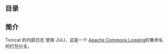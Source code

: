 ## 目录  

## 简介   

Tomcat 的内部日志 使用 JULI，这是一个 [Apache Commons Logging](http://commons.apache.org/proper/commons-logging/)的重命名的打包分支。